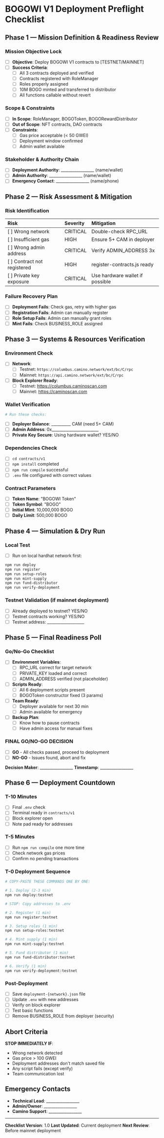# BOGOWI V1 Deployment Preflight Checklist

## Phase 1 — Mission Definition & Readiness Review

### Mission Objective Lock
- [ ] **Objective**: Deploy BOGOWI V1 contracts to [TESTNET/MAINNET]
- [ ] **Success Criteria**:
  - [ ] All 3 contracts deployed and verified
  - [ ] Contracts registered with RoleManager
  - [ ] Roles properly assigned
  - [ ] 10M BOGO minted and transferred to distributor
  - [ ] All functions callable without revert

### Scope & Constraints
- [ ] **In Scope**: RoleManager, BOGOToken, BOGORewardDistributor
- [ ] **Out of Scope**: NFT contracts, DAO contracts
- [ ] **Constraints**: 
  - [ ] Gas price acceptable (< 50 GWEI)
  - [ ] Deployment window confirmed
  - [ ] Admin wallet available

### Stakeholder & Authority Chain
- [ ] **Deployment Authority**: _________________ (name/wallet)
- [ ] **Admin Authority**: _________________ (name/wallet)
- [ ] **Emergency Contact**: _________________ (name/phone)

## Phase 2 — Risk Assessment & Mitigation

### Risk Identification
| Risk | Severity | Mitigation |
|:-----|:---------|:-----------|
| [ ] Wrong network | CRITICAL | Double-check RPC_URL |
| [ ] Insufficient gas | HIGH | Ensure 5+ CAM in deployer |
| [ ] Wrong admin address | CRITICAL | Verify ADMIN_ADDRESS 3x |
| [ ] Contract not registered | HIGH | register-contracts.js ready |
| [ ] Private key exposure | CRITICAL | Use hardware wallet if possible |

### Failure Recovery Plan
- [ ] **Deployment Fails**: Check gas, retry with higher gas
- [ ] **Registration Fails**: Admin can manually register
- [ ] **Role Setup Fails**: Admin can manually grant roles
- [ ] **Mint Fails**: Check BUSINESS_ROLE assigned

## Phase 3 — Systems & Resources Verification

### Environment Check
- [ ] **Network**: 
  - [ ] Testnet: `https://columbus.camino.network/ext/bc/C/rpc`
  - [ ] Mainnet: `https://api.camino.network/ext/bc/C/rpc`
- [ ] **Block Explorer Ready**: 
  - [ ] Testnet: https://columbus.caminoscan.com
  - [ ] Mainnet: https://caminoscan.com

### Wallet Verification
```bash
# Run these checks:
```
- [ ] **Deployer Balance**: __________ CAM (need 5+ CAM)
- [ ] **Admin Address**: 0x________________________
- [ ] **Private Key Secure**: Using hardware wallet? YES/NO

### Dependencies Check
- [ ] `cd contracts/v1`
- [ ] `npm install` completed
- [ ] `npm run compile` successful
- [ ] `.env` file configured with correct values

### Contract Parameters
- [ ] **Token Name**: "BOGOWI Token"
- [ ] **Token Symbol**: "BOGO"
- [ ] **Initial Mint**: 10,000,000 BOGO
- [ ] **Daily Limit**: 500,000 BOGO

## Phase 4 — Simulation & Dry Run

### Local Test
- [ ] Run on local hardhat network first:
```bash
npm run deploy
npm run register
npm run setup-roles
npm run mint-supply
npm run fund-distributor
npm run verify-deployment
```

### Testnet Validation (if mainnet deployment)
- [ ] Already deployed to testnet? YES/NO
- [ ] Testnet contracts working? YES/NO
- [ ] Testnet address: ___________________

## Phase 5 — Final Readiness Poll

### Go/No-Go Checklist
- [ ] **Environment Variables**:
  - [ ] RPC_URL correct for target network
  - [ ] PRIVATE_KEY loaded and correct
  - [ ] ADMIN_ADDRESS verified (not placeholder)
- [ ] **Scripts Ready**:
  - [ ] All 6 deployment scripts present
  - [ ] BOGOToken constructor fixed (3 params)
- [ ] **Team Ready**:
  - [ ] Deployer available for next 30 min
  - [ ] Admin available for emergency
- [ ] **Backup Plan**:
  - [ ] Know how to pause contracts
  - [ ] Have admin access for manual fixes

### FINAL GO/NO-GO DECISION
- [ ] **GO** - All checks passed, proceed to deployment
- [ ] **NO-GO** - Issues found, abort and fix

**Decision Maker**: _________________
**Timestamp**: _________________

## Phase 6 — Deployment Countdown

### T-10 Minutes
- [ ] Final `.env` check
- [ ] Terminal ready in `contracts/v1`
- [ ] Block explorer open
- [ ] Note pad ready for addresses

### T-5 Minutes  
- [ ] Run `npm run compile` one more time
- [ ] Check network gas prices
- [ ] Confirm no pending transactions

### T-0 Deployment Sequence
```bash
# COPY-PASTE THESE COMMANDS ONE BY ONE:

# 1. Deploy (2-3 min)
npm run deploy:testnet

# STOP: Copy addresses to .env

# 2. Register (1 min)
npm run register:testnet

# 3. Setup roles (1 min)
npm run setup-roles:testnet

# 4. Mint supply (1 min)
npm run mint-supply:testnet

# 5. Fund distributor (1 min)
npm run fund-distributor:testnet

# 6. Verify (1 min)
npm run verify-deployment:testnet
```

### Post-Deployment
- [ ] Save `deployment-{network}.json` file
- [ ] Update `.env` with new addresses
- [ ] Verify on block explorer
- [ ] Test basic functions
- [ ] Remove BUSINESS_ROLE from deployer (security)

## Abort Criteria

**STOP IMMEDIATELY IF**:
- Wrong network detected
- Gas price > 100 GWEI
- Deployment addresses don't match saved file
- Any script fails (except verify)
- Team communication lost

## Emergency Contacts

- **Technical Lead**: _________________
- **Admin/Owner**: _________________
- **Camino Support**: _________________

---

**Checklist Version**: 1.0
**Last Updated**: Current deployment
**Next Review**: Before mainnet deployment